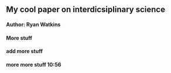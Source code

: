 ## My cool paper on interdicsiplinary science
#### Author: Ryan Watkins

#### More stuff
#### add more stuff
#### more more stuff 10:56
